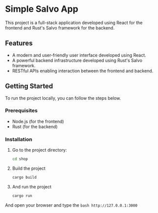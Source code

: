 # Simple Salvo App

This project is a full-stack application developed using React for the frontend and Rust's Salvo framework for the backend.

## Features

- A modern and user-friendly user interface developed using React.
- A powerful backend infrastructure developed using Rust's Salvo framework.
- RESTful APIs enabling interaction between the frontend and backend.

## Getting Started

To run the project locally, you can follow the steps below.

### Prerequisites

- Node.js (for the frontend)
- Rust (for the backend)

### Installation

1. Go to the project directory:

    ```bash
    cd shop
    ```

2. Build the project
    ```bash
    cargo build
    ```

2. And run the project
    ```bash
    cargo run
    ```

And open your browser and type the ```bash
    http://127.0.0.1:3000
    ```
    

